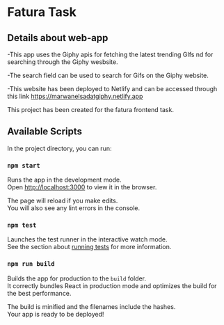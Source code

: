 # Fatura Task

## Details about web-app

-This app uses the Giphy  apis for fetching the latest trending GIfs nd for searching through the Giphy wesbsite.

-The search field can be used to search for Gifs on the Giphy website.

-This website has been deployed to Netlify and can be accessed through this link https://marwanelsadatgiphy.netlify.app


This project has been created for the fatura frontend task.
## Available Scripts

In the project directory, you can run:

### `npm start`

Runs the app in the development mode.\
Open [http://localhost:3000](http://localhost:3000) to view it in the browser.

The page will reload if you make edits.\
You will also see any lint errors in the console.

### `npm test`

Launches the test runner in the interactive watch mode.\
See the section about [running tests](https://facebook.github.io/create-react-app/docs/running-tests) for more information.

### `npm run build`

Builds the app for production to the `build` folder.\
It correctly bundles React in production mode and optimizes the build for the best performance.

The build is minified and the filenames include the hashes.\
Your app is ready to be deployed!



